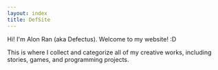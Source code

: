 ```yaml
---
layout: index
title: DefSite
---
```


Hi! I'm Alon Ran (aka Defectus). Welcome to my website! :D

This is where I collect and categorize all of my creative works, including stories, games, and programming projects.
